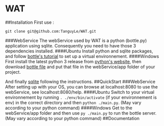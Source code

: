 # WAT

##Installation
First use :

`git clone git@github.com:TanguyLe/WAT.git`

###WebService
The webService used by WAT is a python (bottle.py) application using sqlite. Consequently you need to have those 3 dependencies installed.
####Ubuntu
Install python and sqlite packages, and follow [bottle's tutorial](https://bottlepy.org/docs/dev/tutorial.html#installation) to set up a virtual environnement.
####Windows
First install the latest python 3 release from [python's website](https://www.python.org/downloads/windows/), then download [bottle file](https://github.com/bottlepy/bottle/raw/master/bottle.py) and put that file in the webService/app folder of your project.

And finally [sqlite](https://www.tutorialspoint.com/sqlite/sqlite_installation.htm) following the instructions.
##QuickStart
###WebService
After setting up with your OS, you can browse at localhost:8080 to use the webService, see localhost:8080/help.
####Ubuntu
Switch to your virtual environnement by running `. ./env/bin/activate` (if your environnement is env) in the correct directory and then `python ./main.py`. (May vary according to your python command)
####Windows
Get to the webService/app folder and then use `py ./main.py` to run the bottle server. (May vary according to your python command) 
##Documentation
